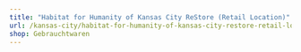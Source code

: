 ```yaml
---
title: "Habitat for Humanity of Kansas City ReStore (Retail Location)"
url: /kansas-city/habitat-for-humanity-of-kansas-city-restore-retail-location/
shop: Gebrauchtwaren
---
```

